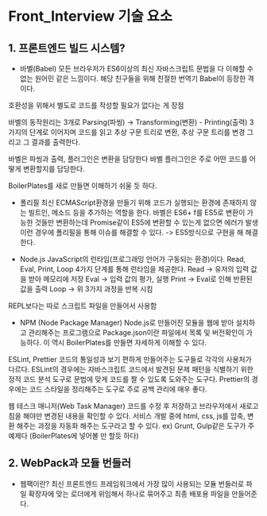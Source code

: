 # Front_Interview 기술 요소

## 1. 프론트엔드 빌드 시스템?
 - 바벨(Babel)
  모든 브라우저가 ES6이상의 최신 자바스크립트 문법을 다 이해할 수 없는 원어민 같은 느낌이다.
  해당 친구들을 위해 친절한 번역기 Babel이 등장한 격이다.

  호환성을 위해서 별도로 코드를 작성할 필요가 없다는 게 장점

  바벨의 동작원리는 3개로
  Parsing(파씽) -> Transforming(변환) - Printing(출력) 3가지의 단계로 이어지며
  코드를 읽고 추상 구문 트리로 변환, 추상 구문 트리를 변경 그리고 그 결과를 출력한다.

  바벨은 파씽과 출력, 플러그인은 변환을 담당한다
  바벨 플러그인은 주로 어떤 코드를 어떻게 변환할지를 담당한다.

  BoilerPlates를 새로 만들면 이해하기 쉬울 듯 하다.

 - 폴리필
  최신 ECMAScript환경을 만들기 위해 코드가 실행되는 환경에 존재하지 않는 빌트인, 메소드 등을 추가하는 역할을 한다.
  바벨은 ES6+ f를 ES5로 변환이 가능한 것들만 변환하는데 Promise같이 ES5에 변환할 수 있는게 없으면 에러가 발생
  이런 경우에 폴리필을 통해 이슈를 해결할 수 있다. -> ES5방식으로 구현을 해 해결한다.

 - Node.js
  JavaScript의 런타임(프로그래밍 언어가 구동되는 환경)이다.
  Read, Eval, Print, Loop 4가지 단계를 통해 런타임을 제공한다.
   Read -> 유저의 입력 값을 받아 메모리에 저장
   Eval -> 입력 값의 평가, 실행
   Print -> Eval로 인해 반환된 값을 출력
   Loop -> 위 3가지 과정을 반복 시킴

  REPL보다는 따로 스크립트 파일을 만들어서 사용함

  - NPM (Node Package Manager)
   Node.js로 만들어진 모듈을 웹에 받아 설치하고 관리해주는 프로그램으로
   Package.json이란 파일에서 목록 및 버전확인이 가능하다.
   이 역시 BoilerPlates를 만들면 자세하게 이해할 수 있다.

  ESLint, Prettier
   코드의 통일성과 보기 편하게 만들어주는 도구들로 각각의 사용처가 다르다.
   ESLint의 경우에는 자바스크립트 코드에서 발견된 문제 패턴을 식별하기 위한 정적 코드 분석 도구로 문법에 맞게 코드를 짤 수 있도록 도와주는 도구다.
   Prettier의 경우에는 코드 스타일을 정리해주는 도구로 주로 공백 관리에 매우 좋다.

  웹 테스크 매니저(Web Task Manager)
   코드를 수정 후 저장하고 브라우저에서 새로고침을 해야만 변경된 내용을 확인할 수 있다. 서비스 개발 중에 html, css, js를 압축, 변환 해주는 과정을 자동화 해주는 도구라고 할 수 있다.
   ex) Grunt, Gulp같은 도구가 주 예제다 (BoilerPlates에 넣어볼 만 할듯 하다)


## 2. WebPack과 모듈 번들러
 - 웹팩이란?
  최신 프론트엔드 프레임워크에서 가장 많이 사용되는 모듈 번들러로 파일 확장자에 맞는 로더에게 위임해서 하나로 묶어주고 최종 배포용 파일을 만들어준다.
  <script>태그가 여러개 있을 경우 순서 보장이 매우 중요하기에 이런 과정도 Webpack에서 처리를 해준다.
 
 - 모듈 번들러란
  Module Bundler란 웹 애플리케이션을 구성하는 자원(HTML, CSS, JS, Image등)을 모두 각각의 모듈로 보고 이를 조합해 병합된 하나의 결과물로 만들어주는 도구
  
 Module이란
  프로그래밍 관점에서 특정 기능을 갖는 작은 코드 단위로 키보드를 예로 들면 키를 눌러 키를 입력하는 기능을 가진 키보드라는 파일로 관리하는 하나의 모듈이 된다.
  웹팩에서 이 모듈은 웹 애플리케이션을 구성하는 모든 자원을 의미한다.

 Module Bundling이란?
  웹 애플리케이션을 구성하는 몇십, 몇백개의 자원들을 하나의 파일로 병합, 압축해주는 동작을 모듈 번들링이라고 한다.
  과정은 빌드 -> 번들링 -> 변환 이 3개를 통틀어 모듈 번들링이라고 정의한다
  
    
